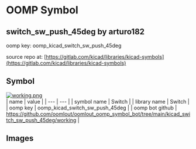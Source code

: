 # OOMP Symbol  
## switch_sw_push_45deg  by arturo182  
  
oomp key: oomp_kicad_switch_sw_push_45deg  
  
source repo at: [https://gitlab.com/kicad/libraries/kicad-symbols](https://gitlab.com/kicad/libraries/kicad-symbols)  
## Symbol  
  
[![working.png](working_600.png)](working.png)  
| name | value | 
| --- | --- | 
| symbol name | Switch | 
| library name | Switch | 
| oomp key | oomp_kicad_switch_sw_push_45deg | 
| oomp bot github | https://github.com/oomlout/oomlout_oomp_symbol_bot/tree/main/kicad_switch_sw_push_45deg/working | 
## Images  
